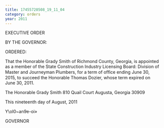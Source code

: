 ```yaml
---
title: 17455720508_19_11_04
category: orders
year: 2011
---
```

 

EXECUTIVE ORDER

BY THE GOVERNOR:

ORDERED:

That the Honorable Grady Smith of Richmond County, Georgia, is
appointed as a member of the State Construction Industry Licensing
Board: Division of Master and Journeyman Plumbers, for a term of
ofﬁce ending June 30, 2015, to succeed the Honorable Thomas
Dozier, whose term expired on June 30, 2011.

The Honorable Grady Smith
810 Quail Court
Augusta, Georgia 30909

This nineteenth day of August, 2011

Y\oI0~an9e-oi»

GOVERNOR

